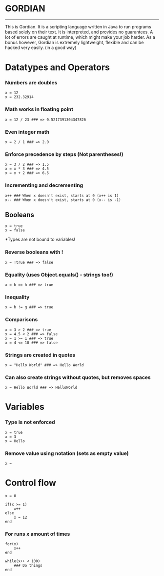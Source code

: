 # GORDIAN #
-----------

This is Gordian. It is a scripting language written in Java to run programs based solely on their text.
It is interpreted, and provides no guarantees. A lot of errors are caught at runtime, which might make your job harder. As a bonus however, Gordian is extremely lightweight, flexible and can be hacked very easily. (in a good way)


# Datatypes and Operators

### Numbers are doubles
    x = 12
    x = 232.32914

### Math works in floating point
    x = 12 / 23 ### => 0.5217391304347826

### Even integer math
    x = 2 / 1 ### => 2.0

### Enforce precedence by steps (Not parentheses!)
    x = 3 / 2 ### => 1.5
    x = x * 3 ### => 4.5
    x = x + 2 ### => 6.5

### Incrementing and decrementing
    x++ ### When x doesn't exist, starts at 0 (x++ is 1)
    x-- ### When x doesn't exist, starts at 0 (x-- is -1)

## Booleans
    x = true
    x = false
*Types are not bound to variables!

### Reverse booleans with !
    x = !true ### => false

### Equality (uses Object.equals() - strings too!)
    x = h == h ### => true

### Inequality
    x = h != g ### => true

### Comparisons
    x = 3 > 2 ### => true
    x = 4.5 < 2 ### => false
    x = 1 >= 1 ### => true
    x = 4 <= 10 ### => false

### Strings are created in quotes
    x = "Hello World" ### => Hello World

### Can also create strings without quotes, but removes spaces
    x = Hello World ### => HelloWorld

# Variables

### Type is not enforced
    x = true
    x = 3
    x = Hello

### Remove value using notation (sets as empty value)
    x = 

# Control flow
    x = 0

    if(x >= 1)
        x++
    else
        x = 12
    end

### For runs x amount of times
    for(x)
        x++
    end

    while(x++ < 100)
        ### Do things
    end
